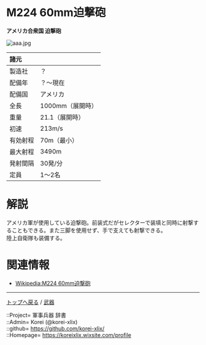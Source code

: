# M224 60mm迫撃砲
**アメリカ合衆国 迫撃砲**

![aaa.jpg](https://bn02pap001files.storage.live.com/y4mvzIq9SMDkd34S_9HTXksO2Vxe4yNbHIAJhZP_LNDSvemDlB21g50AOK5YJcmLfjpebQjO6GCK9TyVSD1WU7lrYmi3MP0ZDbshDjjnV0lC0HdhEJMprQUxhtVpLxM3OuaBgmJvblvd6EeZnWZ1h9UWSMHou5dDSz7fL9umpz1JRMDakXuZMJGf0VD3uW7rBmL?width=640&height=896&cropmode=none)  
  
|諸元  |  |
|:--|:--|
|製造社  |？  |
|配備年  |？～現在  |
|配備国  |アメリカ  |
|全長    |1000mm（展開時）  |
|重量    |21.1（展開時）  |
|初速    |213m/s  |
|有効射程  |70m（最小）  |
|最大射程  |3490m  |
|発射間隔  |30発/分  |
|定員    |1～2名  |


# 解説
アメリカ軍が使用している迫撃砲。前装式だがセレクターで装填と同時に射撃することもできる。また三脚を使用せず、手で支えても射撃できる。  
陸上自衛隊も装備する。  


# 関連情報
* [Wikipedia:M224 60mm迫撃砲](https://ja.wikipedia.org/wiki/M224_60mm_%E8%BF%AB%E6%92%83%E7%A0%B2)


***
[トップへ戻る](/readme.md) / [武器](/wepon/readme.md)  
  
::Project= 軍事兵器 辞書  
::Admin= Korei (@korei-xlix)  
::github= https://github.com/korei-xlix/  
::Homepage= https://koreixlix.wixsite.com/profile  

